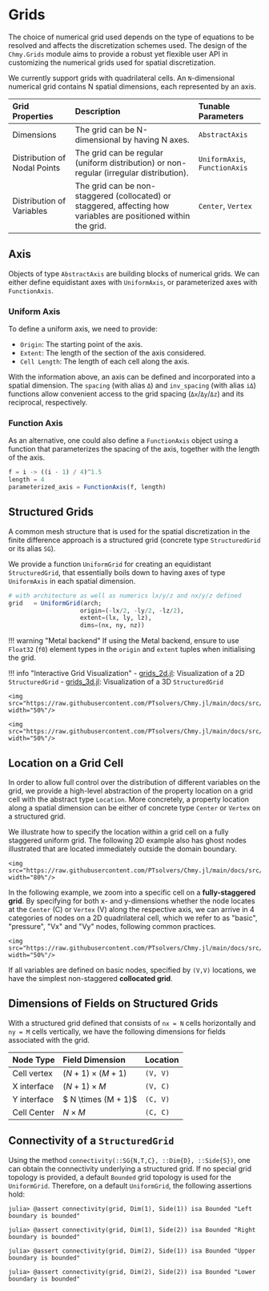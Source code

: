 # Grids

The choice of numerical grid used depends on the type of equations to be resolved and affects the discretization schemes used. The design of the `Chmy.Grids` module aims to provide a robust yet flexible user API in customizing the numerical grids used for spatial discretization.

We currently support grids with quadrilateral cells. An `N`-dimensional numerical grid contains N spatial dimensions, each represented by an axis.

| Grid Properties | Description |Tunable Parameters |
|:-------|:------------|:------------|
| Dimensions | The grid can be N-dimensional by having N axes. | `AbstractAxis` |
| Distribution of Nodal Points | The grid can be regular (uniform distribution) or non-regular (irregular distribution). | `UniformAxis`, `FunctionAxis` |
| Distribution of Variables | The grid can be non-staggered (collocated) or staggered, affecting how variables are positioned within the grid. | `Center`, `Vertex` |

## Axis

Objects of type `AbstractAxis` are building blocks of numerical grids. We can either define equidistant axes with `UniformAxis`, or parameterized axes with `FunctionAxis`.

### Uniform Axis

To define a uniform axis, we need to provide:

- `Origin`: The starting point of the axis.
- `Extent`: The length of the section of the axis considered.
- `Cell Length`: The length of each cell along the axis.

With the information above, an axis can be defined and incorporated into a spatial dimension. The `spacing` (with alias `Δ`) and `inv_spacing` (with alias `iΔ`) functions allow convenient access to the grid spacing (`Δx`/`Δy`/`Δz`) and its reciprocal, respectively.

### Function Axis

As an alternative, one could also define a `FunctionAxis` object using a function that parameterizes the spacing of the axis, together with the length of the axis.

```julia
f = i -> ((i - 1) / 4)^1.5
length = 4
parameterized_axis = FunctionAxis(f, length)
```

## Structured Grids

A common mesh structure that is used for the spatial discretization in the finite difference approach is a structured grid (concrete type `StructuredGrid` or its alias `SG`).

We provide a function `UniformGrid` for creating an equidistant `StructuredGrid`, that essentially boils down to having axes of type `UniformAxis` in each spatial dimension.

```julia
# with architecture as well as numerics lx/y/z and nx/y/z defined
grid   = UniformGrid(arch;
                    origin=(-lx/2, -ly/2, -lz/2),
                    extent=(lx, ly, lz),
                    dims=(nx, ny, nz))
```

!!! warning "Metal backend"
    If using the Metal backend, ensure to use `Float32` (`f0`) element types in the `origin` and `extent` tuples when initialising the grid.

!!! info "Interactive Grid Visualization"
    - [grids_2d.jl](https://github.com/PTsolvers/Chmy.jl/blob/main/examples/grids_2d.jl):  Visualization of a 2D `StructuredGrid`
    -  [grids_3d.jl](https://github.com/PTsolvers/Chmy.jl/blob/main/examples/grids_3d.jl):  Visualization of a 3D `StructuredGrid`

```@raw html
<img src="https://raw.githubusercontent.com/PTsolvers/Chmy.jl/main/docs/src/assets/grid_2d.png" width="50%"/>
```

```@raw html
<img src="https://raw.githubusercontent.com/PTsolvers/Chmy.jl/main/docs/src/assets/grid_3d.png" width="50%"/>
```

## Location on a Grid Cell

In order to allow full control over the distribution of different variables on the grid, we provide a high-level abstraction of the property location on a grid cell with the abstract type `Location`. More concretely, a property location along a spatial dimension can be either of concrete type `Center` or `Vertex` on a structured grid.

We illustrate how to specify the location within a grid cell on a fully staggered uniform grid. The following 2D example also has ghost nodes illustrated that are located immediately outside the domain boundary.

```@raw html
<img src="https://raw.githubusercontent.com/PTsolvers/Chmy.jl/main/docs/src/assets/staggered_grid.png" width="80%"/>
```

In the following example, we zoom into a specific cell on a **fully-staggered grid**. By specifying for both x- and y-dimensions whether the node locates at the `Center` (C) or `Vertex` (V) along the respective axis, we can arrive in 4 categories of nodes on a 2D quadrilateral cell, which we refer to as "basic", "pressure", "Vx" and "Vy" nodes, following common practices.

```@raw html
<img src="https://raw.githubusercontent.com/PTsolvers/Chmy.jl/main/docs/src/assets/staggered_grid_cell.png" width="50%"/>
```

If all variables are defined on basic nodes, specified by `(V,V)` locations, we have the simplest non-staggered **collocated grid**.

## Dimensions of Fields on Structured Grids

With a structured grid defined that consists of `nx = N` cells horizontally and `ny = M` cells vertically, we have the following dimensions for fields associated with the grid.

| Node Type | Field Dimension | Location |
|:----------|:----------------|:---------|
| Cell vertex | $(N + 1) \times (M + 1)$ | `(V, V)` |
| X interface | $(N + 1) \times M$       | `(V, C)` |
| Y interface | $ N \times (M + 1)$      | `(C, V)` |
| Cell Center | $N \times M$             | `(C, C)` |

## Connectivity of a `StructuredGrid`

Using the method `connectivity(::SG{N,T,C}, ::Dim{D}, ::Side{S})`, one can obtain the connectivity underlying a structured grid. If no special grid topology is provided, a default `Bounded` grid topology is used for the `UniformGrid`. Therefore, on a default `UniformGrid`, the following assertions hold:

```julia-repl
julia> @assert connectivity(grid, Dim(1), Side(1)) isa Bounded "Left boundary is bounded"

julia> @assert connectivity(grid, Dim(1), Side(2)) isa Bounded "Right boundary is bounded"

julia> @assert connectivity(grid, Dim(2), Side(1)) isa Bounded "Upper boundary is bounded"

julia> @assert connectivity(grid, Dim(2), Side(2)) isa Bounded "Lower boundary is bounded"
```
